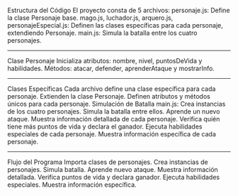 
Estructura del Código
El proyecto consta de 5 archivos:
personaje.js: Define la clase Personaje base.
mago.js, luchador.js, arquero.js, personajeEspecial.js: Definen las clases específicas para cada personaje, extendiendo Personaje.
main.js: Simula la batalla entre los cuatro personajes.

---------------------------------------------------------------------------

Clase Personaje
Inicializa atributos: nombre, nivel, puntosDeVida y habilidades.
Métodos: atacar, defender, aprenderAtaque y mostrarInfo.

----------------------------------------------------------------------------

Clases Específicas
Cada archivo define una clase específica para cada personaje.
Extienden la clase Personaje.
Definen atributos y métodos únicos para cada personaje.
Simulación de Batalla
main.js: Crea instancias de los cuatro personajes.
Simula la batalla entre ellos.
Aprende un nuevo ataque.
Muestra información detallada de cada personaje.
Verifica quién tiene más puntos de vida y declara el ganador.
Ejecuta habilidades especiales de cada personaje.
Muestra información específica de cada personaje.

----------------------------------------------------------------------------

Flujo del Programa
Importa clases de personajes.
Crea instancias de personajes.
Simula batalla.
Aprende nuevo ataque.
Muestra información detallada.
Verifica puntos de vida y declara ganador.
Ejecuta habilidades especiales.
Muestra información específica.